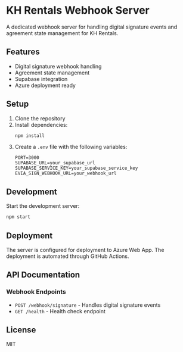 # KH Rentals Webhook Server

A dedicated webhook server for handling digital signature events and agreement state management for KH Rentals.

## Features

- Digital signature webhook handling
- Agreement state management
- Supabase integration
- Azure deployment ready

## Setup

1. Clone the repository
2. Install dependencies:
   ```bash
   npm install
   ```
3. Create a `.env` file with the following variables:
   ```
   PORT=3000
   SUPABASE_URL=your_supabase_url
   SUPABASE_SERVICE_KEY=your_supabase_service_key
   EVIA_SIGN_WEBHOOK_URL=your_webhook_url
   ```

## Development

Start the development server:
```bash
npm start
```

## Deployment

The server is configured for deployment to Azure Web App. The deployment is automated through GitHub Actions.

## API Documentation

### Webhook Endpoints

- `POST /webhook/signature` - Handles digital signature events
- `GET /health` - Health check endpoint

## License

MIT
